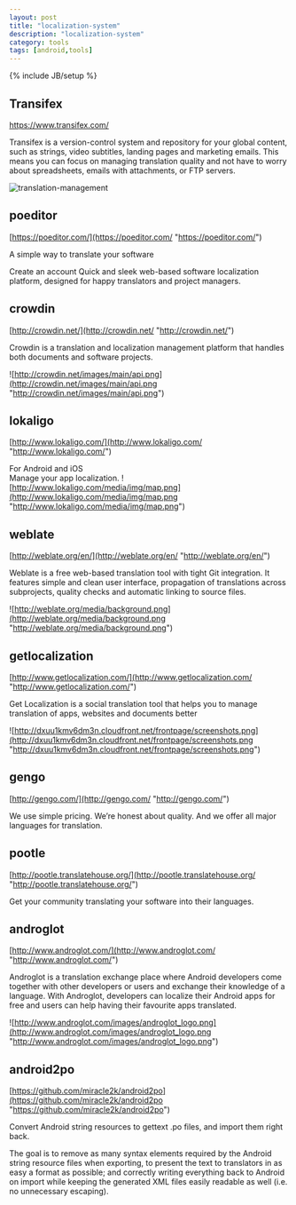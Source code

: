 ```yaml
---
layout: post
title: "localization-system"
description: "localization-system"
category: tools
tags: [android,tools]
---
```

{% include JB/setup %}

## Transifex 
[https://www.transifex.com/
](https://www.transifex.com/
 "https://www.transifex.com/
")

Transifex is a version-control system and repository for your global content, such as strings, video subtitles, landing pages and marketing emails. This means you can focus on managing translation quality and not have to worry about spreadsheets, emails with attachments, or FTP servers.

![translation-management](https://ds0k0en9abmn1.cloudfront.net/static/images/com/translation-management.15029d01c959.png "translation-management")
<!-- more -->

## poeditor
[https://poeditor.com/](https://poeditor.com/ "https://poeditor.com/")

A simple way to translate your software

Create an account Quick and sleek web-based software localization platform,
designed for happy translators and project managers.

## crowdin
[http://crowdin.net/](http://crowdin.net/ "http://crowdin.net/")

Crowdin is a translation and localization management platform that handles both documents and software projects.

![http://crowdin.net/images/main/api.png](http://crowdin.net/images/main/api.png "http://crowdin.net/images/main/api.png")

## lokaligo
[http://www.lokaligo.com/](http://www.lokaligo.com/ "http://www.lokaligo.com/")

For Android and iOS  
Manage your app localization.
![http://www.lokaligo.com/media/img/map.png](http://www.lokaligo.com/media/img/map.png "http://www.lokaligo.com/media/img/map.png")

## weblate
[http://weblate.org/en/](http://weblate.org/en/ "http://weblate.org/en/")

Weblate is a free web-based translation tool with tight Git integration. It features simple and clean user interface, propagation of translations across subprojects, quality checks and automatic linking to source files.

![http://weblate.org/media/background.png](http://weblate.org/media/background.png "http://weblate.org/media/background.png")

## getlocalization
[http://www.getlocalization.com/](http://www.getlocalization.com/ "http://www.getlocalization.com/")

Get Localization is a social translation tool that helps you to manage translation of apps, websites and documents better

![http://dxuu1kmv6dm3n.cloudfront.net/frontpage/screenshots.png](http://dxuu1kmv6dm3n.cloudfront.net/frontpage/screenshots.png "http://dxuu1kmv6dm3n.cloudfront.net/frontpage/screenshots.png")

##  gengo
[http://gengo.com/](http://gengo.com/ "http://gengo.com/")

We use simple pricing. We’re honest about quality. 
And we offer all major languages for translation.

## pootle
[http://pootle.translatehouse.org/](http://pootle.translatehouse.org/ "http://pootle.translatehouse.org/")

Get your community translating your software into their languages.

## androglot
[http://www.androglot.com/](http://www.androglot.com/ "http://www.androglot.com/")

Androglot is a translation exchange place where Android developers come together with other developers or users and exchange their knowledge of a language. With Androglot, developers can localize their Android apps for free and users can help having their favourite apps translated. 

![http://www.androglot.com/images/androglot_logo.png](http://www.androglot.com/images/androglot_logo.png "http://www.androglot.com/images/androglot_logo.png")

## android2po 
[https://github.com/miracle2k/android2po](https://github.com/miracle2k/android2po "https://github.com/miracle2k/android2po")

Convert Android string resources to gettext .po files, and import them right back.

The goal is to remove as many syntax elements required by the Android string resource files when exporting, to present the text to translators in as easy a format as possible; and correctly writing everything back to Android on import while keeping the generated XML files easily readable as well (i.e. no unnecessary escaping).
